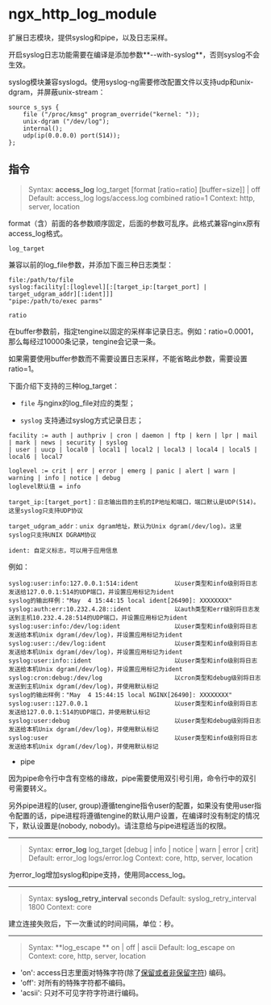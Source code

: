 # ngx_http_log_module

扩展日志模块，提供syslog和pipe，以及日志采样。

开启syslog日志功能需要在编译是添加参数**--with-syslog**，否则syslog不会生效。

syslog模块兼容syslogd。使用syslog-ng需要修改配置文件以支持udp和unix-dgram，并屏蔽unix-stream：

```
source s_sys {
    file ("/proc/kmsg" program_override("kernel: "));
    unix-dgram ("/dev/log");
    internal();
    udp(ip(0.0.0.0) port(514));
};
```


## 指令

> Syntax: **access_log** log_target [format [ratio=ratio] [buffer=size]] | off
> Default: access_log logs/access.log combined ratio=1
> Context: http, server, location

format（含）前面的各参数顺序固定，后面的参数可乱序。此格式兼容nginx原有access_log格式。

`log_target`

兼容以前的log_file参数，并添加下面三种日志类型：

```
file:/path/to/file
syslog:facility[:[loglevel][:[target_ip:[target_port] | target_udgram_addr][:ident]]]
"pipe:/path/to/exec parms"
```


`ratio`

在buffer参数前，指定tengine以固定的采样率记录日志。例如：ratio=0.0001，那么每经过10000条记录，tengine会记录一条。

如果需要使用buffer参数而不需要设置日志采样，不能省略此参数，需要设置ratio=1。

下面介绍下支持的三种log_target：

*   `file`    与nginx的log_file对应的类型；

*   `syslog`  支持通过syslog方式记录日志；

```
facility := auth | authpriv | cron | daemon | ftp | kern | lpr | mail | mark | news | security | syslog
| user | uucp | local0 | local1 | local2 | local3 | local4 | local5 | local6 | local7

loglevel := crit | err | error | emerg | panic | alert | warn | warning | info | notice | debug
loglevel默认值 = info

target_ip:[target_port]：日志输出目的主机的IP地址和端口，端口默认是UDP(514)。这里syslog只支持UDP协议

target_udgram_addr：unix dgram地址，默认为Unix dgram(/dev/log)。这里syslog只支持UNIX DGRAM协议

ident: 自定义标志，可以用于应用信息
```

例如：

```
syslog:user:info:127.0.0.1:514:ident          以user类型和info级别将日志发送给127.0.0.1:514的UDP端口，并设置应用标记为ident
syslog的输出样例："May  4 15:44:15 local ident[26490]: XXXXXXXX"
syslog:auth:err:10.232.4.28::ident            以auth类型和err级别将日志发送到主机10.232.4.28:514的UDP端口，并设置应用标记为ident
syslog:user:info:/dev/log:ident               以user类型和info级别将日志发送给本机Unix dgram(/dev/log)，并设置应用标记为ident
syslog:user::/dev/log:ident                   以user类型和info级别将日志发送给本机Unix dgram(/dev/log)，并设置应用标记为ident
syslog:user:info::ident                       以user类型和info级别将日志发送给本机Unix dgram(/dev/log)，并设置应用标记为ident
syslog:cron:debug:/dev/log                    以cron类型和debug级别将日志发送到主机Unix dgram(/dev/log)，并使用默认标记
syslog的输出样例："May  4 15:44:15 local NGINX[26490]: XXXXXXXX"
syslog:user::127.0.0.1                        以user类型和info级别将日志发送给127.0.0.1:514的UDP端口，并使用默认标记
syslog:user:debug                             以user类型和debug级别将日志发送给本机Unix dgram(/dev/log)，并使用默认标记
syslog:user                                   以user类型和info级别将日志发送给本机Unix dgram(/dev/log)，并使用默认标记
```

*   pipe

因为pipe命令行中含有空格的缘故，pipe需要使用双引号引用，命令行中的双引号需要转义。

另外pipe进程的(user, group)遵循tengine指令user的配置，如果没有使用user指令配置的话，pipe进程将遵循tengine的默认用户设置，在编译时没有制定的情况下，默认设置是(nobody, nobody)。请注意给与pipe进程适当的权限。


---

> Syntax: **error_log** log_target [debug | info | notice | warn | error | crit]
> Default: error_log logs/error.log
> Context: core, http, server, location

为error_log增加syslog和pipe支持，使用同access_log。


---

> Syntax: **syslog_retry_interval** seconds
> Default: syslog_retry_interval 1800
> Context: core


建立连接失败后，下一次重试的时间间隔，单位：秒。

---

> Syntax: **log_escape ** on | off | ascii
> Default: log_escape on
> Context: core, http, server, location


*   'on': access日志里面对特殊字符(除了[保留或者非保留字符](http://en.wikipedia.org/wiki/Percent-encoding#Types_of_URI_characters)) 编码。
*   'off': 对所有的特殊字符都不编码。
*   'acsii': 只对不可见字符字符进行编码。

